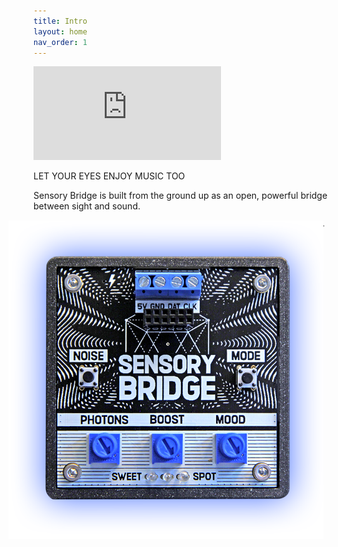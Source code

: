 ```yaml
---
title: Intro
layout: home
nav_order: 1
---
```


<iframe class="youtube-video" src="https://www.youtube.com/embed/ALHj-XW7_6Y?si=NDxwEP0wKecF-Jry" title="YouTube video player" frameborder="0" allow="accelerometer; autoplay; clipboard-write; encrypted-media; gyroscope; picture-in-picture; web-share" allowfullscreen></iframe>

<t1>LET YOUR EYES ENJOY MUSIC TOO</t1>

<t2>Sensory Bridge is built from the ground up as an open, powerful bridge between sight and sound.</t2>

[Learn More](https://connornishijima.github.io/sensory_bridge_docs/about.html){: .btn .btn-green }
[Configure Your Device](https://settings.sensorybridge.rocks){: .btn .btn-blue }

<img class="small-img" src="https://github.com/connornishijima/sensory_bridge_docs/blob/main/img/product.png?raw=true" style="margin-top: -30px; margin-left: -40px; margin-bottom: -40px;">

